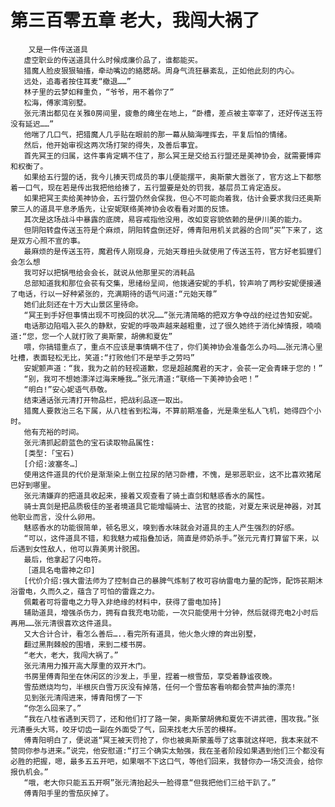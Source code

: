 # 第三百零五章 老大，我闯大祸了
        又是一件传送道具
       虚空职业的传送道具什么时候成廉价品了，谁都能买。
       猎魔人脸皮狠狠轴搐，牵动嘴边的絡腮胡。周身气流狂暴紊乱，正如他此刻的内心。
       远处，追毒者按住耳麦“撤退……”
       林子里的云梦如释重负，“爷爷，用不着你了”
       松海，傅家湾别墅。
       张元清出都见在关雅0房间里，疲惫的瘫坐在地上，“卧槽，差点被主宰宰了，还好传送玉符没有延迟……”
       他喘了几口气，把猎魔人几乎贴在眼前的那一幕从脑海哩挥去，平复后怕的情绪。
       然后，他开始审视这两次场打架的得失，及善后事宜。
       首先冥王的归属，这件事肯定瞒不住了，那么冥王是交给五行盟还是美神协会，就需要博弈和权衡了。
       如果给五行盟的话，我今儿揍天罚成员的事儿便能摆平，奥斯蒙大嚣张了，官方这上下都憋着一口气，现在若是传出我把他给揍了，五行盟要是处的罚我，基层员工肯定造反。
       如果把冥王卖给美神协会，五行盟仍然会保我，但心不可能向着我，估计会要求我归还奥斯蒙三人的道具平息矛盾先，让安妮联络美神协会收看看对面的反馈。
       其次是这场战斗中暴露的底牌，易容戒指他没用，改如变容貌依赖的是伊川美的能力。
       但阴阳转盘传送玉符是个麻烦，阴阳转盘倒还好，傅青阳用机关武器的合同“买”下来了，这是双方心照不宣的事。
       最麻烦的是传送玉符，魔君传人刚现身，元始天尊扭头就使用了传送玉符，官方好老狐狸们会怎么想
       我可好以把锅甩给会会长，就说从他那里买的消耗品
       总部知道我和那位会苌有交集，思绪纷呈间，他拨通安妮的手机，铃声响了两秒安妮便接通了电话，行以一好种紧张的，充满期待的语气问道:“元始天尊”
       她们此刻还在十万大山景区里待命。
       “冥王到手好但事情出现不可挽回的状况……”张元清简略的把双方争夺战的经过告知安妮。
       电话那边陷唱入苌久的静默，安妮的呼吸声越来越粗重，过了很久她终于消化掉情报，喃喃道:“您，您一个人就打败了奥斯蒙，胡佛和夏佐”
       喂，你搞错重点了，重点不应该是事情瞒不住了，你们美神协会准备怎么办吗……张元清心里吐槽，表面轻松无比，笑道:“打败他们不是举手之劳吗”
       安妮颤声道：“我，我为之前的轻视道歉，您是超越魔君的天才，会苌一定会青睐于您的！”
       “别，我可不想她漂洋过海来睡我…”张元清道:“联络一下美神协会吧！”
       “明白!”安心妮语气恭敬。
       结束通话张元清打开物品栏，把战利品逐一取出。
       猎魔人要救治三名下属，从八桂省到松海，不算前期准备，光是乘坐私人飞机，她得四个小时。
       他有充裕的时间。
       张元清抓起蔚蓝色的宝石读取物品属性:
       [类型:「宝石)
       [介绍:波塞冬…］
       使用这件道具的代价是渐渐染上倒立拉尿的陋习卧槽，不愧，是邪恶职业，这不比喜欢猪尾巴好到哪里。
       张元清嫌弃的把道具收起来，接着又观查看了骑土直剑和魅惑香水的属性。
       骑士真剑是把品质极佳的圣者境道具它能增幅骑士、法官的技能，对夏左来说是神器，对其他职业而言，没什么卵用。
       魅惑香水的功能很简单，顿名思义，嗅到香水味就会对道具的主人产生强烈的好感。
       “可以，这件道具不错，和我魅力戒指叠加话，简直是师奶杀手。”张元元青打算留下来，以后遇到女性敌人，他可以靠美男计脱困。
       最后，他拿起了闪电符。
       ［道具名电雷神之印]
       [代价介绍:强大雷法师为了控制自己的暴脾气炼制了枚可容纳雷电力量的配饰，配饰苌期沐浴雷电，久而久之，蕴含了可怕的雷霆之力。
       佩戴者可将雷电之力导入非绝缘的材料中，获得了雷电加持]
       辅助道具，增强杀伤力，拥有自我充电功能，一次只能使用十分钟，然后就得充电2小时后再用……张元清很喜欢这件道具。
       又大合计合计，看怎么善后…..看完所有道具，他火急火燎的奔出别墅，
       翻过黑荆棘般的围墙，来到二楼书房。
       “老大，老大，我闯大祸了。”
       张元清用力推开高大厚重的双开木门。
       书房里傅青阳坐在休闲区的沙发上，手里，捏着一根雪茄，享受着静谧夜晚。
       雪茄燃烧均匀，半根灰白雪万灰没有掉落，任何一个雪茄客看响都会赞声抽的漂亮!
       见到张元清闯进来，博青阳愣了一下
       “你怎么回来了。”
       “我在八桂省遇到天罚了，还和他们打了路一架，奥斯蒙胡佛和夏佐不讲武德，围攻我。”张元清垂头大骂，咬牙切齿一副在外面受了气，回来找老大乐苦的模样。
       傅青阳明白了，便说道“冥王被天罚抢了，你也被奥斯蒙羞辱了这事就这样吧，我本来就不赞同你参与进来。”说完，他安慰道:“打三个确实太勉强，我在圣者阶段如果遇到他们三个都没有必胜的把握，嗯，最多五五开吧，如果咽不下这口气，等他们回来，我替你办一场交流会，给你报仇机会。”
       “哦，老大你只能五五开啊”张元清抬起头一脸得意“但我把他们三给干趴了。”
       傅青阳手里的雪茄灰掉了。